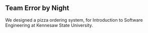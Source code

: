 ## Team Error by Night

We designed a pizza ordering system, for Introduction to Software Engineering at Kennesaw State University.
